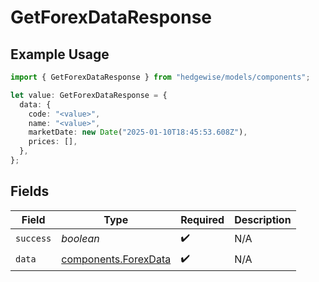 # GetForexDataResponse

## Example Usage

```typescript
import { GetForexDataResponse } from "hedgewise/models/components";

let value: GetForexDataResponse = {
  data: {
    code: "<value>",
    name: "<value>",
    marketDate: new Date("2025-01-10T18:45:53.608Z"),
    prices: [],
  },
};
```

## Fields

| Field                                                        | Type                                                         | Required                                                     | Description                                                  |
| ------------------------------------------------------------ | ------------------------------------------------------------ | ------------------------------------------------------------ | ------------------------------------------------------------ |
| `success`                                                    | *boolean*                                                    | :heavy_check_mark:                                           | N/A                                                          |
| `data`                                                       | [components.ForexData](../../models/components/forexdata.md) | :heavy_check_mark:                                           | N/A                                                          |
